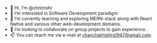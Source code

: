 <!--
**chnlmshr/chnlmshr** is a ✨ _special_ ✨ repository because its `README.md` (this file) appears on your GitHub profile.

Here are some ideas to get you started:
-->

- 👋 Hi, I’m @chnlmshr
- 👀 I’m interested in Software Development paradigm
- 🌱 I’m currently learning and exploring MERN-stack along with React Native and various other web-development domains.
- 💞️ I’m looking to collaborate on group projects to gain experience..
- 📫 You can reach me via e-mail at chanchalmishra1947@gmail.com.
